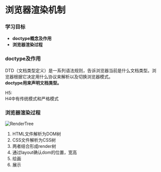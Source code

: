 # 浏览器渲染机制

### 学习目标
- **doctype概念及作用**
- **浏览器渲染过程**

### doctype及作用
DTD（文档类型定义）是一系列语法规则，告诉浏览器当前是什么文档类型。浏览器根据它决定用什么协议来解析以及切换浏览器模式。  
**doctype用来声明文档类型。**

H5: <!DOCTYPE html>  
H4中有传统模式和严格模式

### 浏览器渲染过程
![RenderTree](https://s3.ax1x.com/2021/02/23/yqbxKO.png)
1. HTML文件解析为DOM树
2. CSS文件解析为CSS树
3. 两者结合形成render树
4. 通过layout确认dom的位置，宽高
5. 绘画
6. 展示